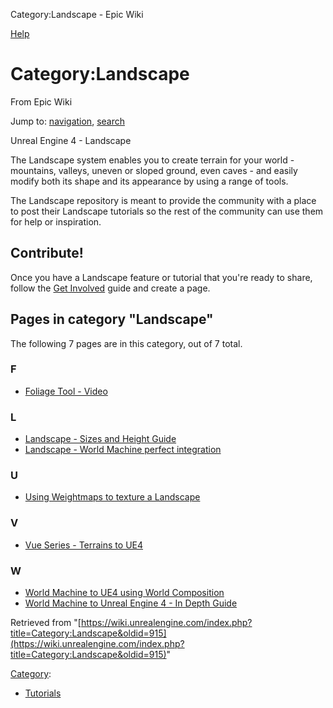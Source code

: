  Category:Landscape - Epic Wiki             

 

[Help](//www.mediawiki.org/wiki/Special:MyLanguage/Help:Categories)

Category:Landscape
==================

From Epic Wiki

Jump to: [navigation](#mw-head), [search](#p-search)

  

  

Unreal Engine 4 - Landscape

The Landscape system enables you to create terrain for your world - mountains, valleys, uneven or sloped ground, even caves - and easily modify both its shape and its appearance by using a range of tools.

The Landscape repository is meant to provide the community with a place to post their Landscape tutorials so the rest of the community can use them for help or inspiration.

Contribute!
-----------

Once you have a Landscape feature or tutorial that you're ready to share, follow the [Get Involved](/index.php?title=Get_Involved "Get Involved") guide and create a page.  

Pages in category "Landscape"
-----------------------------

The following 7 pages are in this category, out of 7 total.

### F

*   [Foliage Tool - Video](/index.php?title=Foliage_Tool_-_Video "Foliage Tool - Video")

### L

*   [Landscape - Sizes and Height Guide](/index.php?title=Landscape_-_Sizes_and_Height_Guide "Landscape - Sizes and Height Guide")
*   [Landscape - World Machine perfect integration](/index.php?title=Landscape_-_World_Machine_perfect_integration "Landscape - World Machine perfect integration")

### U

*   [Using Weightmaps to texture a Landscape](/index.php?title=Using_Weightmaps_to_texture_a_Landscape "Using Weightmaps to texture a Landscape")

### V

*   [Vue Series - Terrains to UE4](/index.php?title=Vue_Series_-_Terrains_to_UE4 "Vue Series - Terrains to UE4")

### W

*   [World Machine to UE4 using World Composition](/index.php?title=World_Machine_to_UE4_using_World_Composition "World Machine to UE4 using World Composition")
*   [World Machine to Unreal Engine 4 - In Depth Guide](/index.php?title=World_Machine_to_Unreal_Engine_4_-_In_Depth_Guide "World Machine to Unreal Engine 4 - In Depth Guide")

Retrieved from "[https://wiki.unrealengine.com/index.php?title=Category:Landscape&oldid=915](https://wiki.unrealengine.com/index.php?title=Category:Landscape&oldid=915)"

[Category](/index.php?title=Special:Categories "Special:Categories"):

*   [Tutorials](/index.php?title=Category:Tutorials&action=edit&redlink=1 "Category:Tutorials (page does not exist)")